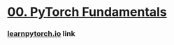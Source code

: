 # [00. PyTorch Fundamentals](https://colab.research.google.com/github/mrdbourke/pytorch-deep-learning/blob/main/00_pytorch_fundamentals.ipynb)
### [learnpytorch.io](https://www.learnpytorch.io/00_pytorch_fundamentals/) link
<!--stackedit_data:
eyJoaXN0b3J5IjpbLTYzMTcwODkwNywtMTYzODQyNTE1NF19
-->